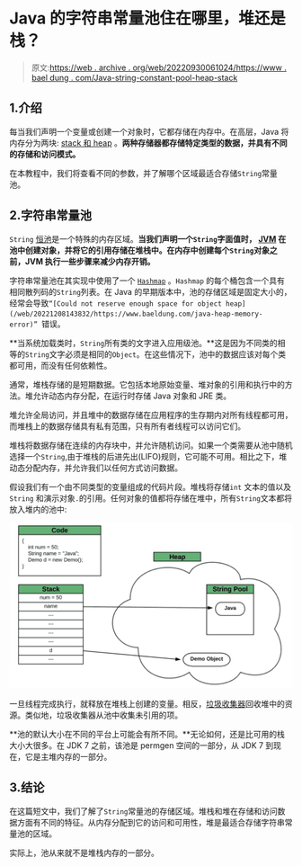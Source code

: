 # Java 的字符串常量池住在哪里，堆还是栈？

> 原文:[https://web . archive . org/web/20220930061024/https://www . bael dung . com/Java-string-constant-pool-heap-stack](https://web.archive.org/web/20220930061024/https://www.baeldung.com/java-string-constant-pool-heap-stack)

## 1.介绍

每当我们声明一个变量或创建一个对象时，它都存储在内存中。在高层，Java 将内存分为两块: [stack 和 heap](/web/20221208143832/https://www.baeldung.com/java-stack-heap) 。**两种存储器都存储特定类型的数据，并具有不同的存储和访问模式。**

在本教程中，我们将查看不同的参数，并了解哪个区域最适合存储`String`常量池。

## 2.字符串常量池

`String` [恒池](/web/20221208143832/https://www.baeldung.com/jvm-constant-pool)是一个特殊的内存区域。**当我们声明一个`String`字面值时， [JVM](/web/20221208143832/https://www.baeldung.com/jvm-parameters) 在池中创建对象，并将它的引用存储在堆栈中。在内存中创建每个`String`对象之前，JVM 执行一些步骤来减少内存开销。**

字符串常量池在其实现中使用了一个 [`Hashmap`](/web/20221208143832/https://www.baeldung.com/java-hashmap) 。`Hashmap` 的每个桶包含一个具有相同散列码的`String`列表。在 Java 的早期版本中，池的存储区域是固定大小的，经常会导致`“[Could not reserve enough space for object heap](/web/20221208143832/https://www.baeldung.com/java-heap-memory-error)” `错误。

**当系统加载类时，`String`所有类的文字进入应用级池。**这是因为不同类的相等的`String`文字必须是相同的`Object`。在这些情况下，池中的数据应该对每个类都可用，而没有任何依赖性。

通常，堆栈存储的是短期数据。它包括本地原始变量、堆对象的引用和执行中的方法。堆允许动态内存分配，在运行时存储 Java 对象和 JRE 类。

堆允许全局访问，并且堆中的数据存储在应用程序的生存期内对所有线程都可用，而堆栈上的数据存储具有私有范围，只有所有者线程可以访问它们。

堆栈将数据存储在连续的内存块中，并允许随机访问。如果一个类需要从池中随机选择一个`String`,由于堆栈的后进先出(LIFO)规则，它可能不可用。相比之下，堆动态分配内存，并允许我们以任何方式访问数据。

假设我们有一个由不同类型的变量组成的代码片段。堆栈将存储`int` 文本的值以及`String` 和演示对象`.`的引用。任何对象的值都将存储在堆中，所有`String`文本都将放入堆内的池中:

[![stringpool](img/f1d7a836049d369db0311458544bab73.png)](/web/20221208143832/https://www.baeldung.com/wp-content/uploads/2021/02/stringpool.png)

一旦线程完成执行，就释放在堆栈上创建的变量。相反，[垃圾收集器](/web/20221208143832/https://www.baeldung.com/jvm-garbage-collectors)回收堆中的资源。类似地，垃圾收集器从池中收集未引用的项。

**池的默认大小在不同的平台上可能会有所不同。**无论如何，还是比可用的栈大小大很多。在 JDK 7 之前，该池是 permgen 空间的一部分，从 JDK 7 到现在，它是主堆内存的一部分。

## 3.结论

在这篇短文中，我们了解了`String`常量池的存储区域。堆栈和堆在存储和访问数据方面有不同的特征。从内存分配到它的访问和可用性，堆是最适合存储字符串常量池的区域。

实际上，池从来就不是堆栈内存的一部分。